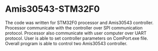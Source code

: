 # Amis30543-STM32F0

The code was written for STM32F0 processor and Amis30543 controller. Processor communicate with the controller over SPI communication protocol. Processor also communicate with user computer over UART protocol. User is able to set controller parameters on ComPort.exe file. Overall program is able to control two Amis30543 controller.
